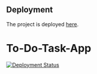 
## Deployment

The project is deployed [here](https://todobyabdullah.netlify.app/).

# To-Do-Task-App

[![Deployment Status](https://img.shields.io/badge/Deployment-brightgreen)](https://todobyabdullah.netlify.app/)

